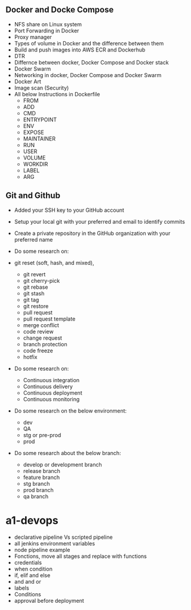 ## Docker and Docke Compose

- NFS share on Linux system
- Port Forwarding in Docker
- Proxy manager
- Types of volume in Docker and the difference between them
- Build and push images into AWS ECR and Dockerhub
- DTR
- Differnce between docker, Docker Compose and Docker stack
- Docker Swarm 
- Networking in docker, Docker Compose and Docker Swarm
- Docker Art
- Image scan (Security)
- All below Instructions in Dockerfile
    - FROM
    - ADD 
    - CMD 
    - ENTRYPOINT 
    - ENV 
    - EXPOSE 
    - MAINTAINER
    - RUN 
    - USER 
    - VOLUME 
    - WORKDIR 
    - LABEL
    - ARG

## Git and Github
- Added your SSH key to your GitHub account
- Setup your local git with your preferred and email to identify commits
- Create a private repository in the GitHub organization with your preferred name
- Do some research on: 
- git reset (soft, hash, and mixed), 
    - git revert
    - git cherry-pick
    - git rebase
    - git stash
    - git tag
    - git restore
    - pull request
    - pull request template
    - merge conflict
    - code review
    - change request
    - branch protection
    - code freeze
    - hotfix

- Do some research on:
    - Continuous integration
    - Continuous delivery
    - Continuous deployment
    - Continuous monitoring

- Do some research on the below environment:
    - dev
    - QA
    - stg or pre-prod
    - prod

- Do some research about the below branch:
    - develop or development branch
    - release branch
    - feature branch
    - stg branch
    - prod branch
    - qa branch

# a1-devops
- declarative pipeline Vs scripted pipeline
- all jenkins environment variables
- node pipeline example
- Fonctions, move all stages and replace with functions
- credentials
- when condition
- if, elif and else
- and and or
- labels
- Conditions
- approval before deployment
